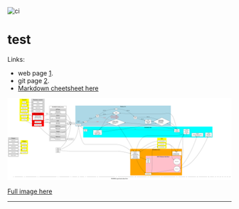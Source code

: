 ![ci](https://github.com/georgievgeorgi/test/actions/workflows/main.yml/badge.svg)

# test

Links:
- web page [1].
- git page [2].
- [Markdown cheetsheet here](https://github.com/adam-p/markdown-here/wiki/Markdown-Cheatsheet)

![svg](https://raw.githubusercontent.com/georgievgeorgi/test/master/a.svg?sanitize=true) 


[Full image here](https://raw.githubusercontent.com/georgievgeorgi/test/master/a.svg?sanitize=true)



---
[1]: http://georgievgeorgi.github.io/test/
[2]: https://github.com/georgievgeorgi/test
